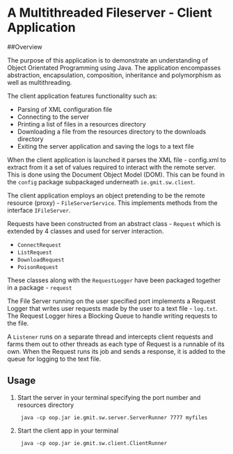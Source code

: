 # A Multithreaded Fileserver - Client Application

##Overview

The purpose of this application is to demonstrate an understanding of Object Orientated Programming using Java.
The application encompasses abstraction, encapsulation, composition, inheritance and polymorphism as well as multithreading.

The client application features functionality such as:
- Parsing of XML configuration file
- Connecting to the server
- Printing a list of files in a resources directory
- Downloading a file from the resources directory to the downloads directory
- Exiting the server application and saving the logs to a text file

When the client application is launched it parses the XML file - config.xml to extract from it a set of values required to interact with the remote server. This is done using the Document Object Model (DOM).
This can be found in the `config` package subpackaged underneath `ie.gmit.sw.client`.

The client application employs an object pretending to be the remote resource (proxy) - `FileServerService`. This implements methods from the interface `IFileServer`.

Requests have been constructed from an abstract class - `Request` which is extended by 4 classes and used for server interaction.
- `ConnectRequest`
- `ListRequest`
- `DownloadRequest`
- `PoisonRequest`

These classes along with the `RequestLogger` have been packaged together in a package - `request`

The File Server running on the user specified port implements a Request Logger that writes user requests made by the user to a text file - `log.txt`. The Request Logger hires a Blocking Queue to handle writing requests to the file.

A `Listener` runs on a separate thread and intercepts client requests and farms them out to other threads as each type of Request is a runnable of its own. When the Request runs its job and sends a response, it is added to the queue for logging to the text file.

## Usage

1. Start the server in your terminal specifying the port number and resources directory

		java -cp oop.jar ie.gmit.sw.server.ServerRunner 7777 myfiles
	
2. Start the client app in your terminal

		java -cp oop.jar ie.gmit.sw.client.ClientRunner